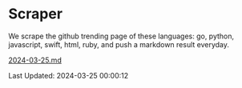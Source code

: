 # Scraper

We scrape the github trending page of these languages: go, python, javascript, swift, html, ruby, and push a markdown result everyday.

[2024-03-25.md](https://github.com/henson/Scraper/blob/master/2024-03-25.md)

Last Updated: 2024-03-25 00:00:12